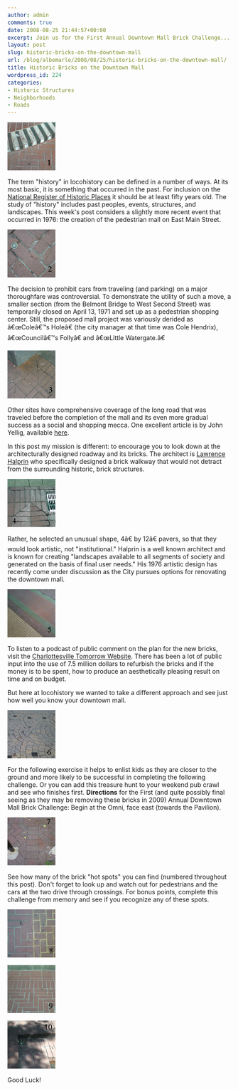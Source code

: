 ```yaml
---
author: admin
comments: true
date: 2008-08-25 21:44:57+00:00
excerpt: Join us for the First Annual Downtown Mall Brick Challenge...
layout: post
slug: historic-bricks-on-the-downtown-mall
url: /blog/albemarle/2008/08/25/historic-bricks-on-the-downtown-mall/
title: Historic Bricks on the Downtown Mall
wordpress_id: 224
categories:
- Historic Structures
- Neighborhoods
- Roads
---
```




![brick1.jpg](/wp-content/uploads/2008/08/brick1.jpg)

The term "history" in locohistory can be defined in a number of ways.  At its most basic, it is something that occurred in the past. For inclusion on the [National Register of Historic Places](http://www.nps.gov/nr/) it should be at least fifty years old. The study of "history" includes past peoples, events, structures, and landscapes. This week's post considers a slightly more recent event that occurred in 1976: the creation of the pedestrian mall on East Main Street. 

![brick2.jpg](/wp-content/uploads/2008/08/brick2.jpg)

The decision to prohibit cars from traveling (and parking) on a major thoroughfare was controversial. To demonstrate the utility of such a move, a smaller section (from the Belmont Bridge to West Second Street) was temporarily closed  on April 13, 1971 and set up as a pedestrian shopping center. Still, the proposed mall project was variously derided as â€œColeâ€™s Holeâ€ (the city manager at that time was Cole Hendrix), â€œCouncilâ€™s Follyâ€ and â€œLittle Watergate.â€ 

![brick3.jpg](/wp-content/uploads/2008/08/brick3.jpg)

Other sites have comprehensive coverage of the long road that was traveled before the completion of the mall and its even more gradual success as a social and shopping mecca. One excellent article is by John Yellig, available [here](http://www.dailyprogress.com/cdp/news/local/article/downtown_mall_charlottesvilles_public_square/6639/).  

In this post my mission is different: to encourage you to look down at the architecturally designed roadway and its bricks.  The architect is [Lawrence Halprin](http://www.greatbuildings.com/architects/Lawrence_Halprin.html) who specifically designed a brick walkway that would not detract from the surrounding historic, brick structures. 

![brick4.jpg](/wp-content/uploads/2008/08/brick4.jpg)

Rather, he selected an unusual shape, 4â€ by 12â€ pavers, so that they would look  artistic, not "institutional." Halprin is a well known architect and is known for creating "landscapes available to all segments of society and generated on the basis of final user needs." His 1976 artistic design has recently come under discussion as the City pursues options for renovating the downtown mall.

![brick5.jpg](/wp-content/uploads/2008/08/brick5.jpg)



To listen to a podcast of public comment on the plan for the new bricks, visit the [Charlottesville Tomorrow Website](http://cvilletomorrow.typepad.com/charlottesville_tomorrow_/2008/07/downtown_mall.html). There has been a lot of public input into the use of 7.5 million dollars to refurbish the bricks and if the money is to be spent, how to produce an aesthetically pleasing result on time and on budget.

But here at locohistory we wanted to take a different approach and see just how well you know your downtown mall. 

![brick6.jpg](/wp-content/uploads/2008/08/brick6.jpg)

For the following exercise it helps to enlist kids as they are closer to the ground and more likely to be successful in completing the following challenge.  Or you can  add this treasure hunt to your weekend pub crawl and see who finishes first. **Directions** for the First (and quite possibly final seeing as they may be removing these bricks in 2009) Annual Downtown Mall Brick Challenge: Begin at the Omni, face east (towards the Pavilion).

![brick7.jpg](/wp-content/uploads/2008/08/brick7.jpg)

See how many of the brick "hot spots" you can find (numbered throughout this post). Don't forget to look up and watch out for pedestrians and the cars at the two drive through crossings. For bonus points, complete this challenge from memory and see if you recognize any of these spots. 

![brick8.jpg](/wp-content/uploads/2008/08/brick8.jpg)

![brick9.jpg](/wp-content/uploads/2008/08/brick9.jpg)

![brick10.jpg](/wp-content/uploads/2008/08/brick10.jpg)

Good Luck!
